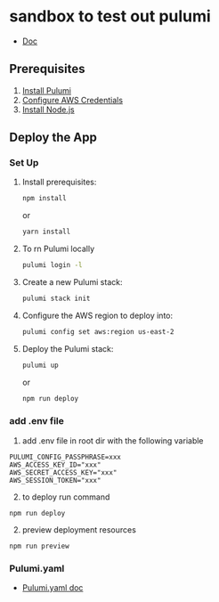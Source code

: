 # sandbox to test out pulumi
* [Doc](https://www.pulumi.com/docs/clouds/aws/get-started/begin/)

## Prerequisites

1. [Install Pulumi](https://www.pulumi.com/docs/get-started/install/)
2. [Configure AWS Credentials](https://www.pulumi.com/docs/intro/cloud-providers/aws/setup/)
3. [Install Node.js](https://www.pulumi.com/docs/intro/languages/javascript/)

## Deploy the App

### Set Up 


1. Install prerequisites:

    ```bash
    npm install
    ```

    or

    ```bash
    yarn install
    ```
2. To rn Pulumi locally 

    ```bash
    pulumi login -l 
    ```

2. Create a new Pulumi stack:

    ```bash
    pulumi stack init
    ```

3. Configure the AWS region to deploy into:

    ```bash
    pulumi config set aws:region us-east-2
    ```

4. Deploy the Pulumi stack:

    ```bash
    pulumi up
    ```

    or 

    ```bash 
    npm run deploy
    ```

### add .env file 

1. add .env file in root dir with the following variable 

```
PULUMI_CONFIG_PASSPHRASE=xxx
AWS_ACCESS_KEY_ID="xxx"
AWS_SECRET_ACCESS_KEY="xxx"
AWS_SESSION_TOKEN="xxx"
```

2. to deploy run command 

```
npm run deploy
```

2. preview deployment resources 

```
npm run preview
```

### Pulumi.yaml
* [Pulumi.yaml doc ](https://www.pulumi.com/blog/pulumi-yaml/)

